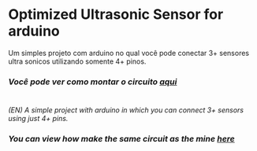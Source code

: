 # Optimized Ultrasonic Sensor for arduino
Um simples projeto com arduino no qual você pode conectar 3+ sensores ultra sonicos utilizando somente 4+ pinos.
### *Você pode ver como montar o circuito [aqui](https://www.tinkercad.com/things/j05xzDXFFLg)*
#
*(EN) A simple project with arduino in which you can connect 3+ sensors using just 4+ pins.*  
### *You can view how make the same circuit as the mine [here](https://www.tinkercad.com/things/j05xzDXFFLg)*
